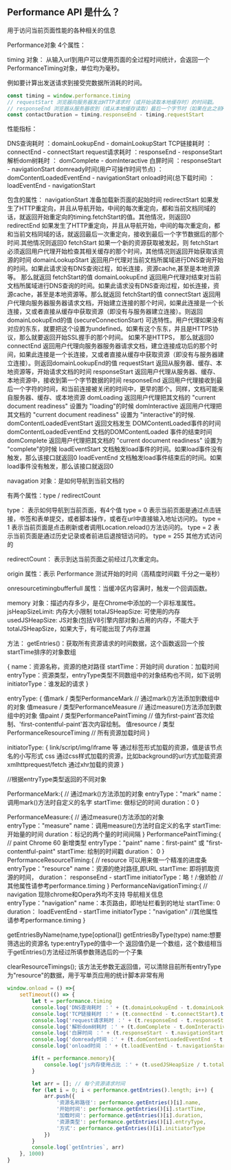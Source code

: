 ## Performance API 是什么？

用于访问当前页面性能的各种相关的信息


Performance对象 4个属性：

timing 对象：
从输入url到用户可以使用页面的全过程时间统计，会返回一个PerformanceTiming对象，单位均为毫秒。

例如要计算出发送请求到接受完数据所消耗的时间。
```javascript
const timing = window.performance.timing
// requestStart 浏览器向服务器发出HTTP请求时（或开始读取本地缓存时）的时间戳。
// responseEnd 浏览器从服务器收到（或从本地缓存读取）最后一个字节时（如果在此之前HTTP连接已经关闭，则返回关闭时）的时间戳
const contactDuration = timing.responseEnd - timing.requestStart
```
性能指标：

DNS查询耗时 ：domainLookupEnd - domainLookupStart
TCP链接耗时 ：connectEnd - connectStart
request请求耗时 ：responseEnd - responseStart
解析dom树耗时 ： domComplete - domInteractive
白屏时间 ：responseStart - navigationStart
domready时间(用户可操作时间节点) ：domContentLoadedEventEnd - navigationStart
onload时间(总下载时间) ：loadEventEnd - navigationStart

包含的属性：
navigationStart	准备加载新页面的起始时间
redirectStart	如果发生了HTTP重定向，并且从导航开始，中间的每次重定向，都和当前文档同域的话，就返回开始重定向的timing.fetchStart的值。其他情况，则返回0
redirectEnd	如果发生了HTTP重定向，并且从导航开始，中间的每次重定向，都和当前文档同域的话，就返回最后一次重定向，接收到最后一个字节数据后的那个时间.其他情况则返回0
fetchStart	如果一个新的资源获取被发起，则 fetchStart必须返回用户代理开始检查其相关缓存的那个时间，其他情况则返回开始获取该资源的时间
domainLookupStart	返回用户代理对当前文档所属域进行DNS查询开始的时间。如果此请求没有DNS查询过程，如长连接，资源cache,甚至是本地资源等。 那么就返回 fetchStart的值
domainLookupEnd	返回用户代理对结束对当前文档所属域进行DNS查询的时间。如果此请求没有DNS查询过程，如长连接，资源cache，甚至是本地资源等。那么就返回 fetchStart的值
connectStart	返回用户代理向服务器服务器请求文档，开始建立连接的那个时间，如果此连接是一个长连接，又或者直接从缓存中获取资源（即没有与服务器建立连接）。则返回domainLookupEnd的值
(secureConnectionStart)	可选特性。用户代理如果没有对应的东东，就要把这个设置为undefined。如果有这个东东，并且是HTTPS协议，那么就要返回开始SSL握手的那个时间。 如果不是HTTPS， 那么就返回0
connectEnd	返回用户代理向服务器服务器请求文档，建立连接成功后的那个时间，如果此连接是一个长连接，又或者直接从缓存中获取资源（即没有与服务器建立连接）。则返回domainLookupEnd的值
requestStart	返回从服务器、缓存、本地资源等，开始请求文档的时间
responseStart	返回用户代理从服务器、缓存、本地资源中，接收到第一个字节数据的时间
responseEnd	返回用户代理接收到最后一个字符的时间，和当前连接被关闭的时间中，更早的那个。同样，文档可能来自服务器、缓存、或本地资源
domLoading	返回用户代理把其文档的 "current document readiness" 设置为 "loading"的时候
domInteractive	返回用户代理把其文档的 "current document readiness" 设置为 "interactive"的时候.
domContentLoadedEventStart	返回文档发生 DOMContentLoaded事件的时间
domContentLoadedEventEnd	文档的DOMContentLoaded 事件的结束时间
domComplete	返回用户代理把其文档的 "current document readiness" 设置为 "complete"的时候
loadEventStart	文档触发load事件的时间。如果load事件没有触发，那么该接口就返回0
loadEventEnd	文档触发load事件结束后的时间。如果load事件没有触发，那么该接口就返回0


navagation 对象：是如何导航到当前文档的

有两个属性：type / redirectCount

type：
表示如何导航到当前页面，有4个值
type = 0 表示当前页面是通过点击链接，书签和表单提交，或者脚本操作，或者在url中直接输入地址访问的。
type = 1 表示当前页面是点击刷新或者调用Location.reload()方法访问的。
type = 2 表示当前页面是通过历史记录或者前进后退按钮访问的。
type = 255 其他方式访问的

redirectCount：
表示到达当前页面之前经过几次重定向。


origin 属性：表示 Performance 测试开始的时间（高精度时间戳 千分之一毫秒）

onresourcetimingbufferfull 属性：当缓冲区内容满时，触发一个回调函数。

memory 对象：描述内存多少，是在Chrome中添加的一个非标准属性。
jsHeapSizeLimit: 内存大小限制
totalJSHeapSize: 可使用的内存
usedJSHeapSize: JS对象(包括V8引擎内部对象)占用的内存，不能大于totalJSHeapSize，如果大于，有可能出现了内存泄漏



方法：
getEntries()：获取所有资源请求的时间数据，这个函数返回一个按startTime排序的对象数组

{
    name：资源名称，资源的绝对路径
    startTime：开始时间
    duration：加载时间
    entryType：资源类型，entryType类型不同数组中的对象结构也不同，如下说明
    initiatorType：谁发起的请求
}

entryType: {
    值mark / 类型PerformanceMark // 通过mark()方法添加到数组中的对象 
    值measure / 类型PerformanceMeasure // 通过measure()方法添加到数组中的对象
    值paint / 类型PerformancePaintTiming // 值为first-paint'首次绘制、'first-contentful-paint'首次内容绘制。
    值resource / 类型PerformanceResourceTiming // 所有资源加载时间
}

initiatorType: {
    link/script/img/iframe 等	通过标签形式加载的资源，值是该节点名的小写形式
    css 通过css样式加载的资源，比如background的url方式加载资源
    xmlhttprequest/fetch 通过xhr加载的资源
}

//根据entryType类型返回的不同对象

PerformanceMark:{  // 通过mark()方法添加的对象
    entryType："mark"
    name：调用mark()方法时自定义的名字
    startTime: 做标记的时间
    duration：0
}

PerformanceMeasure:{  // 通过measure()方法添加的对象
    entryType："measure"
    name：调用measure()方法时自定义的名字
    startTime: 开始量的时间
    duration：标记的两个量的时间间隔
}
PerformancePaintTiming:{ // paint Chrome 60 新增类型
    entryType："paint"
    name：first-paint" 或 "first-contentful-paint"
    startTime: 绘制的时间戳
    duration： 0 
}
PerformanceResourceTiming:{  // resource 可以用来做一个精准的进度条
    entryType："resource"
    name：资源的绝对路径,即URL
    startTime: 即将抓取资源的时间，
    duration： responseEnd - startTime
    initiatorType：略！/:傲娇脸
    //其他属性请参考performance.timing
}
PerformanceNavigationTiming:{ // navigation 现除chrome和Opera外均不支持 导航相关信息
    entryType："navigation"
    name：本页路由，即地址栏看到的地址
    startTime: 0
    duration： loadEventEnd - startTime 
    initiatorType："navigation"
    //其他属性请参考performance.timing
}


getEntriesByName(name,type[optional])
getEntriesByType(type)
name:想要筛选出的资源名
type:entryType的值中一个
返回值仍是一个数组，这个数组相当于getEntries()方法经过所填参数筛选后的一个子集

clearResourceTimings();
该方法无参数无返回值，可以清除目前所有entryType为"resource"的数据，用于写单页应用的统计脚本非常有用

```javascript
window.onload = () =>{
    setTimeout(() => {
        let t = performance.timing
        console.log('DNS查询耗时 ：' + (t.domainLookupEnd - t.domainLookupStart).toFixed(0))
        console.log('TCP链接耗时 ：' + (t.connectEnd - t.connectStart).toFixed(0))
        console.log('request请求耗时 ：' + (t.responseEnd - t.responseStart).toFixed(0))
        console.log('解析dom树耗时 ：' + (t.domComplete - t.domInteractive).toFixed(0))
        console.log('白屏时间 ：' + (t.responseStart - t.navigationStart).toFixed(0))
        console.log('domready时间 ：' + (t.domContentLoadedEventEnd - t.navigationStart).toFixed(0))
        console.log('onload时间 ：' + (t.loadEventEnd - t.navigationStart).toFixed(0))

        if(t = performance.memory){
            console.log('js内存使用占比 ：' + (t.usedJSHeapSize / t.totalJSHeapSize * 100).toFixed(2) + '%')
        }

        let arr = []; // 每个资源请求时间
        for (let i = 0; i < performance.getEntries().length; i++) {
            arr.push({
                '资源名称路径': performance.getEntries()[i].name,
                '开始时间': performance.getEntries()[i].startTime,
                '加载时间': performance.getEntries()[i].duration,
                '资源类型': performance.getEntries()[i].entryType,
                '方式': performance.getEntries()[i].initiatorType
            })
        }
        console.log(`getEntries`, arr)
    }, 1000)
}
```